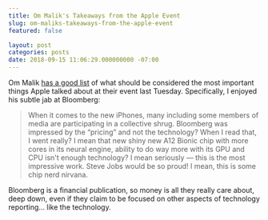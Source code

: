 ```yaml
---
title: Om Malik's Takeaways from the Apple Event
slug: om-maliks-takeaways-from-the-apple-event
featured: false

layout: post
categories: posts
date: 2018-09-15 11:06:29.000000000 -07:00
---
```


Om Malik [has a good list](https://om.co/2018/09/12/iphonexsmax-now-thats-a-tongue-twister/) of what should be considered the most important things Apple talked about at their event last Tuesday. Specifically, I enjoyed his subtle jab at Bloomberg:

> When it comes to the new iPhones, many including some members of media are participating in a collective shrug. Bloomberg was impressed by the “pricing” and not the technology? When I read that, I went really? I mean that new shiny new A12 Bionic chip with more cores in its neural engine, ability to do way more with its GPU and CPU isn't enough technology? I mean seriously — this is the most impressive work. Steve Jobs would be so proud! I mean, this is some chip nerd nirvana.

Bloomberg is a financial publication, so money is all they really care about, deep down, even if they claim to be focused on other aspects of technology reporting… like the technology.

